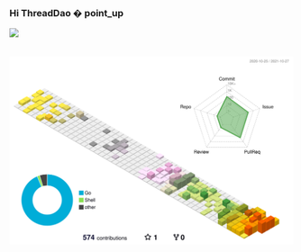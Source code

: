 ### Hi ThreadDao � point_up


<a href="https://github.com/ThreadDao">
  <img src="https://github-readme-stats.vercel.app/api?username=ThreadDao&show_icons=true&theme=dracula" />
</a>

<!--
**ThreadDao/ThreadDao** is a ✨ _special_ ✨ repository because its `README.md` (this file) appears on your GitHub profile.

Here are some ideas to get you started:

- 🔭 I’m currently working on ...
- 🌱 I’m currently learning ...
- 👯 I’m looking to collaborate on ...
- 🤔 I’m looking for help with ...
- 💬 Ask me about ...
- 📫 How to reach me: ...
- 😄 Pronouns: ...
- ⚡ Fun fact: ...
-->
<br/>
<br/>

![](./profile-3d-contrib/profile-season-animate.svg)
